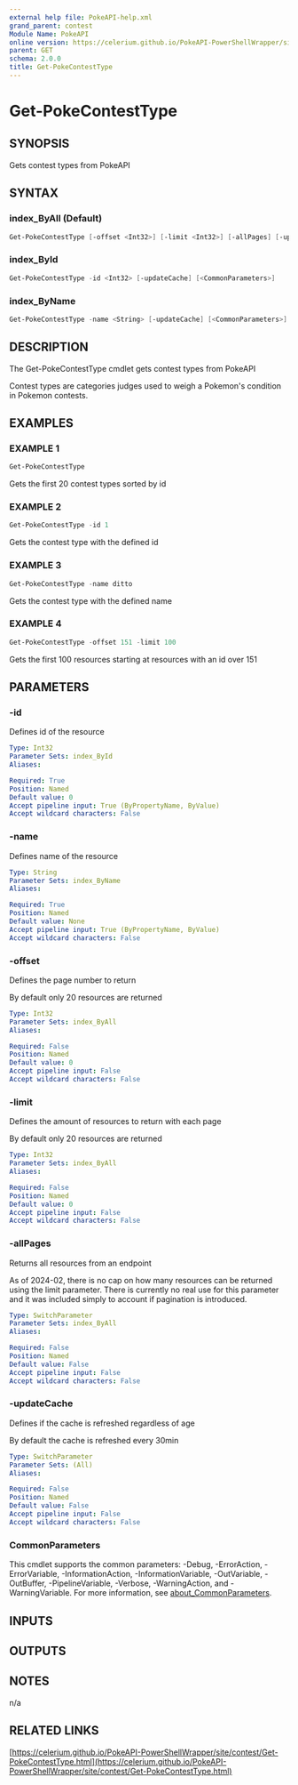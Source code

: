 ```yaml
---
external help file: PokeAPI-help.xml
grand_parent: contest
Module Name: PokeAPI
online version: https://celerium.github.io/PokeAPI-PowerShellWrapper/site/contest/Get-PokeContestType.html
parent: GET
schema: 2.0.0
title: Get-PokeContestType
---
```


# Get-PokeContestType

## SYNOPSIS
Gets contest types from PokeAPI

## SYNTAX

### index_ByAll (Default)
```powershell
Get-PokeContestType [-offset <Int32>] [-limit <Int32>] [-allPages] [-updateCache] [<CommonParameters>]
```

### index_ById
```powershell
Get-PokeContestType -id <Int32> [-updateCache] [<CommonParameters>]
```

### index_ByName
```powershell
Get-PokeContestType -name <String> [-updateCache] [<CommonParameters>]
```

## DESCRIPTION
The Get-PokeContestType cmdlet gets contest types from PokeAPI

Contest types are categories judges used to weigh a
Pokemon's condition in Pokemon contests.

## EXAMPLES

### EXAMPLE 1
```powershell
Get-PokeContestType
```

Gets the first 20 contest types sorted by id

### EXAMPLE 2
```powershell
Get-PokeContestType -id 1
```

Gets the contest type with the defined id

### EXAMPLE 3
```powershell
Get-PokeContestType -name ditto
```

Gets the contest type with the defined name

### EXAMPLE 4
```powershell
Get-PokeContestType -offset 151 -limit 100
```

Gets the first 100 resources starting at resources with
an id over 151

## PARAMETERS

### -id
Defines id of the resource

```yaml
Type: Int32
Parameter Sets: index_ById
Aliases:

Required: True
Position: Named
Default value: 0
Accept pipeline input: True (ByPropertyName, ByValue)
Accept wildcard characters: False
```

### -name
Defines name of the resource

```yaml
Type: String
Parameter Sets: index_ByName
Aliases:

Required: True
Position: Named
Default value: None
Accept pipeline input: True (ByPropertyName, ByValue)
Accept wildcard characters: False
```

### -offset
Defines the page number to return

By default only 20 resources are returned

```yaml
Type: Int32
Parameter Sets: index_ByAll
Aliases:

Required: False
Position: Named
Default value: 0
Accept pipeline input: False
Accept wildcard characters: False
```

### -limit
Defines the amount of resources to return with each page

By default only 20 resources are returned

```yaml
Type: Int32
Parameter Sets: index_ByAll
Aliases:

Required: False
Position: Named
Default value: 0
Accept pipeline input: False
Accept wildcard characters: False
```

### -allPages
Returns all resources from an endpoint

As of 2024-02, there is no cap on how many resources can be
returned using the limit parameter.
There is currently no real
use for this parameter and it was included simply to account if
pagination is introduced.

```yaml
Type: SwitchParameter
Parameter Sets: index_ByAll
Aliases:

Required: False
Position: Named
Default value: False
Accept pipeline input: False
Accept wildcard characters: False
```

### -updateCache
Defines if the cache is refreshed regardless of age

By default the cache is refreshed every 30min

```yaml
Type: SwitchParameter
Parameter Sets: (All)
Aliases:

Required: False
Position: Named
Default value: False
Accept pipeline input: False
Accept wildcard characters: False
```

### CommonParameters
This cmdlet supports the common parameters: -Debug, -ErrorAction, -ErrorVariable, -InformationAction, -InformationVariable, -OutVariable, -OutBuffer, -PipelineVariable, -Verbose, -WarningAction, and -WarningVariable. For more information, see [about_CommonParameters](http://go.microsoft.com/fwlink/?LinkID=113216).

## INPUTS

## OUTPUTS

## NOTES
n/a

## RELATED LINKS

[https://celerium.github.io/PokeAPI-PowerShellWrapper/site/contest/Get-PokeContestType.html](https://celerium.github.io/PokeAPI-PowerShellWrapper/site/contest/Get-PokeContestType.html)

